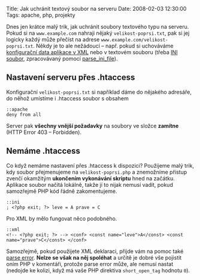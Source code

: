 Title: Jak uchránit textový soubor na serveru
Date: 2008-02-03 12:30:00
Tags: apache, php, projekty

Dnes jen krátce malý trik, jak uchránit soubory textového typu na serveru. Pokud si na `www.example.com` nahraji nějaký `velikost-poprsi.txt`, pak si jej logicky každý může přečíst na adrese `www.example.com/velikost-poprsi.txt`. Někdy je to ale nežádoucí – např. pokud si uchováváme [konfigurační data aplikace v XML](http://interval.cz/clanky/konfiguracni-soubor-v-php-ve-formatu-xml/) nebo v textovém souboru (třeba [INI soubor](http://en.wikipedia.org/wiki/INI_file), zpracovávaný
pomocí [parse\_ini\_file](http://cz2.php.net/manual/en/function.parse-ini-file.php)).

## Nastavení serveru přes .htaccess

Konfigurační `velikost-poprsi.txt` si například dáme do nějakého adresáře, do něhož umístíme i .htaccess soubor s obsahem

    ::apache
    deny from all

Server pak **všechny vnější požadavky** na soubory ve složce **zamítne** (HTTP Error 403 – Forbidden).

## Nemáme .htaccess

Co když nemáme nastavení přes .htaccess k dispozici? Použijeme malý trik, kdy soubor přejmenujeme na `velikost-poprsi.php` a znemožníme přístup zvenčí okamžitým **ukončením vykonávání skriptu** hned na začátku. Aplikace soubor načítá lokálně, takže jí to nijak nemusí vadit, pokud samozřejmě PHP kód řádně zakomentujeme.

    ::ini
    ; <?php exit; ?> leve = A prave = C

Pro XML by mělo fungovat něco podobného.

    ::xml
    <!-- <?php exit; ?> --> <conf> <const name="leve">A</const> <const name="prave">C</const> </conf>

Samozřejmě, pokud použijete XML deklaraci, přijde vám na pomoc také [parse error](|filename|2007-12-20_xml-deklarace-a-php.md). **Nelze se však na něj spoléhat** a určitě je dobré vše pojistit oním PHP v komentáři, protože parse error může, ale nemusí nastat (nedojde ke kolizi, když má vaše PHP direktiva `short_open_tag` hodnotu `0`).
